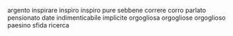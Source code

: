 argento
inspirare
inspìro
inspiro
pure
sebbene
correre
corro
parlato
pensionato
date
indimenticabile
implicite
orgogliosa
orgogliose
orgoglioso
paesino
sfida
ricerca

